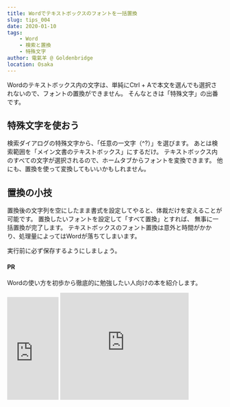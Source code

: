 ```yaml
---
title: Wordでテキストボックスのフォントを一括置換
slug: tips_004
date: 2020-01-10
tags: 
    - Word
    - 検索と置換
    - 特殊文字
author: 電氣羊 @ Goldenbridge
location: Osaka
---
```


Wordのテキストボックス内の文字は、単純にCtrl + Aで本文を選んでも選択されないので、フォントの置換ができません。
そんなときは「特殊文字」の出番です。

## 特殊文字を使おう 
検索ダイアログの特殊文字から、「任意の一文字（^?）」を選びます。
あとは検索範囲を「メイン文書のテキストボックス」にするだけ。
テキストボックス内のすべての文字が選択されるので、ホームタブからフォントを変換できます。
他にも、置換を使って変換してもいいかもしれません。

## 置換の小技 
置換後の文字列を空にしたまま書式を設定してやると、体裁だけを変えることが可能です。
置換したいフォントを設定して「すべて置換」とすれば、
無事に一括置換が完了します。
テキストボックスのフォント置換は意外と時間がかかり、処理量によってはWordが落ちてしまいます。

実行前に必ず保存するようにしましょう。

#### PR
Wordの使い方を初歩から徹底的に勉強したい人向けの本を紹介します。

<iframe style="width:120px;height:240px;" marginwidth="0" marginheight="0" scrolling="no" frameborder="0" src="https://rcm-fe.amazon-adsystem.com/e/cm?ref=qf_sp_asin_til&t=goldenbridg09-22&m=amazon&o=9&p=8&l=as1&IS1=1&detail=1&asins=B081NVYJ1J&linkId=3ea5b606b96cbcd5246fc1afc41df9f9&bc1=000000&lt1=_blank&fc1=333333&lc1=0066c0&bg1=ffffff&f=ifr">
</iframe>
<iframe src="https://rcm-fe.amazon-adsystem.com/e/cm?o=9&p=12&l=ur1&category=audible&banner=04TW4TSNDNB96FMCBT82&f=ifr&linkID=faa8bbe97dd893a353431f67f901efd3&t=goldenbridg09-22&tracking_id=goldenbridg09-22" width="300" height="250" scrolling="no" border="0" marginwidth="0" style="border:none;" frameborder="0"></iframe>

<link-to></link-to>